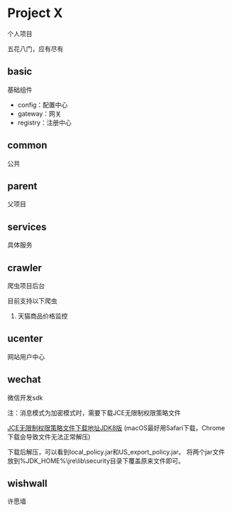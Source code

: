 # Project X

个人项目

五花八门，应有尽有

## basic
基础组件
- config：配置中心
- gateway：网关
- registry：注册中心

## common
公共

## parent
父项目

## services
具体服务

## crawler
爬虫项目后台

目前支持以下爬虫
1. 天猫商品价格监控

## ucenter
网站用户中心

## wechat
微信开发sdk

注：消息模式为加密模式时，需要下载JCE无限制权限策略文件

[JCE无限制权限策略文件下载地址JDK8版](http://www.oracle.com/technetwork/java/javase/downloads/jce8-download-2133166.html)
(macOS最好用Safari下载，Chrome下载会导致文件无法正常解压)

下载后解压，可以看到local_policy.jar和US_export_policy.jar。
将两个jar文件放到%JDK_HOME%\jre\lib\security目录下覆盖原来文件即可。

## wishwall
许愿墙

